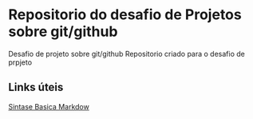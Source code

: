 # Repositorio do desafio de Projetos sobre git/github
Desafio de projeto sobre git/github
Repositorio criado para o desafio de prpjeto

## Links úteis
[Sintase Basica Markdow](https://www.markdownguide.org/basic-syntax/)
